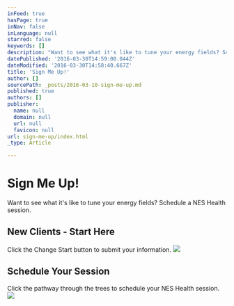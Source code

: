 ```yaml
---
inFeed: true
hasPage: true
inNav: false
inLanguage: null
starred: false
keywords: []
description: "Want to see what it's like to tune your energy fields? Schedule a NES Health session."
datePublished: '2016-03-30T14:59:00.044Z'
dateModified: '2016-03-30T14:58:40.667Z'
title: 'Sign Me Up!'
author: []
sourcePath: _posts/2016-03-10-sign-me-up.md
published: true
authors: []
publisher:
  name: null
  domain: null
  url: null
  favicon: null
url: sign-me-up/index.html
_type: Article

---
```

# Sign Me Up!

Want to see what it's like to tune your energy fields? Schedule a NES Health session.

## New Clients - Start Here

Click the Change Start button to submit your information.
![](https://the-grid-user-content.s3-us-west-2.amazonaws.com/ed1c3493-1f4d-463c-99b4-36dda011cd8d.jpg)

## Schedule Your Session

Click the pathway through the trees to schedule your NES Health session.
![](https://the-grid-user-content.s3-us-west-2.amazonaws.com/724f7068-eee9-48a3-8372-da3590e7df3a.png)